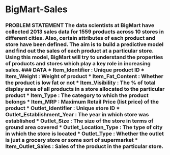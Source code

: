 # BigMart-Sales
### PROBLEM STATEMENT  The data scientists at BigMart have collected 2013 sales data for 1559 products across 10 stores in different cities. Also, certain attributes of each product and store have been defined. The aim is to build a predictive model and find out the sales of each product at a particular store. Using this model, BigMart will try to understand the properties of products and stores which play a key role in increasing sales.  ### DATA    * Item_Identifier : Unique product ID  * Item_Weight : Weight of product  * Item_Fat_Content : Whether the product is low fat or not  * Item_Visibility : The % of total display area of all products in a store allocated to the particular product  * Item_Type : The category to which the product belongs  * Item_MRP : Maximum Retail Price (list price) of the product  * Outlet_Identifier : Unique store ID  * Outlet_Establishment_Year : The year in which store was established  * Outlet_Size : The size of the store in terms of ground area covered  * Outlet_Location_Type : The type of city in which the store is located  * Outlet_Type : Whether the outlet is just a grocery store or some sort of supermarket  * Item_Outlet_Sales : Sales of the product in the particular store.
